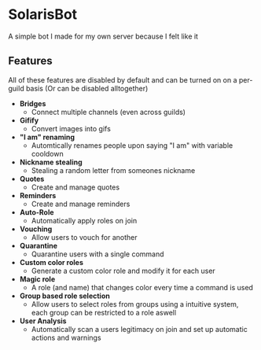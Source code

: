﻿# SolarisBot
A simple bot I made for my own server because I felt like it

## Features
All of these features are disabled by default and can be turned on on a per-guild basis (Or can be disabled alltogether)

- **Bridges**
  - Connect multiple channels (even across guilds)
- **Gifify**
  - Convert images into gifs
- **"I am" renaming**
  - Automtically renames people upon saying "I am" with variable cooldown
- **Nickname stealing**
  - Stealing a random letter from someones nickname
- **Quotes**
  - Create and manage quotes
- **Reminders**
  - Create and manage reminders
- **Auto-Role**
  - Automatically apply roles on join
- **Vouching**
  - Allow users to vouch for another
- **Quarantine**
  - Quarantine users with a single command
- **Custom color roles**
  - Generate a custom color role and modify it for each user
- **Magic role**
  - A role (and name) that changes color every time a command is used
- **Group based role selection**
  - Allow users to select roles from groups using a intuitive system, each group can be restricted to a role aswell
- **User Analysis**
  - Automatically scan a users legitimacy on join and set up automatic actions and warnings
